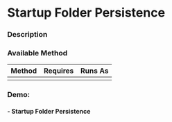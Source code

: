 # Startup Folder Persistence

### Description

### Available Method

| Method                   | Requires      | Runs As      |
|:-------------------------|:--------------|:-------------|
|  |  |  |

### Demo:

#### - Startup Folder Persistence
![]()